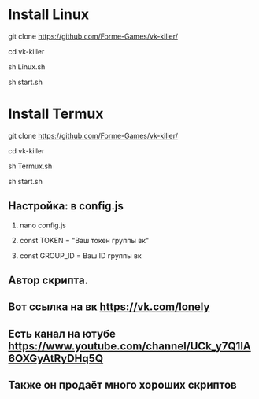 # Install Linux

git clone https://github.com/Forme-Games/vk-killer/

cd vk-killer 

sh Linux.sh

sh start.sh

# Install Termux

git clone https://github.com/Forme-Games/vk-killer/

cd vk-killer 

sh Termux.sh

sh start.sh

## Настройка: в config.js

1. nano config.js

2. const TOKEN = "Ваш токен группы вк"

3. const GROUP_ID = Ваш ID группы вк

##  Автор скрипта.
## Вот ссылка на вк https://vk.com/lonely
## Есть канал на ютубе https://www.youtube.com/channel/UCk_y7Q1lA6OXGyAtRyDHq5Q
## Также он продаёт много хороших скриптов
